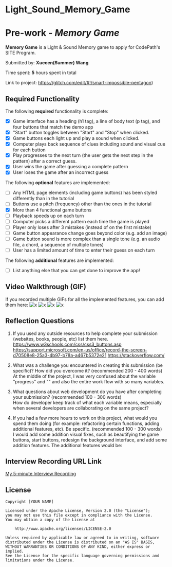 # Light_Sound_Memory_Game
# Pre-work - *Memory Game*

**Memory Game** is a Light & Sound Memory game to apply for CodePath's SITE Program. 

Submitted by: **Xuecen(Summer) Wang**

Time spent: **5** hours spent in total

Link to project: https://glitch.com/edit/#!/smart-impossible-pentagon)

## Required Functionality

The following **required** functionality is complete:

* [x] Game interface has a heading (h1 tag), a line of body text (p tag), and four buttons that match the demo app
* [x] "Start" button toggles between "Start" and "Stop" when clicked. 
* [x] Game buttons each light up and play a sound when clicked. 
* [x] Computer plays back sequence of clues including sound and visual cue for each button
* [x] Play progresses to the next turn (the user gets the next step in the pattern) after a correct guess. 
* [x] User wins the game after guessing a complete pattern
* [x] User loses the game after an incorrect guess

The following **optional** features are implemented:

* [ ] Any HTML page elements (including game buttons) has been styled differently than in the tutorial
* [ ] Buttons use a pitch (frequency) other than the ones in the tutorial
* [x] More than 4 functional game buttons
* [ ] Playback speeds up on each turn
* [ ] Computer picks a different pattern each time the game is played
* [ ] Player only loses after 3 mistakes (instead of on the first mistake)
* [ ] Game button appearance change goes beyond color (e.g. add an image)
* [ ] Game button sound is more complex than a single tone (e.g. an audio file, a chord, a sequence of multiple tones)
* [ ] User has a limited amount of time to enter their guess on each turn

The following **additional** features are implemented:

- [ ] List anything else that you can get done to improve the app!

## Video Walkthrough (GIF)

If you recorded multiple GIFs for all the implemented features, you can add them here:
![x](gif1-link-here)
![x](gif2-link-here)
![x](gif3-link-here)
![x](gif4-link-here)

## Reflection Questions
1. If you used any outside resources to help complete your submission (websites, books, people, etc) list them here. 
https://www.w3schools.com/css/css3_buttons.asp
https://support.microsoft.com/en-us/office/record-the-screen-d70508e8-25a3-4b97-b78a-a467b5372e21
https://stackoverflow.com/

2. What was a challenge you encountered in creating this submission (be specific)? How did you overcome it? (recommended 200 - 400 words)
<br/>At the middle of the project, I was very confused about the variable "progress" and "" and also the entire work flow with so many variables. 


3. What questions about web development do you have after completing your submission? (recommended 100 - 300 words) 
<br/>How do developer keep track of what each variable means, especially when several developers are collaborating on the same project?


4. If you had a few more hours to work on this project, what would you spend them doing (for example: refactoring certain functions, adding additional features, etc). Be specific. (recommended 100 - 300 words) 
<br/>I would add some addition visual fixes, such as beautifying the game buttons, start buttons, redesign the background interface, and add some addition features. The additional features would be: 


## Interview Recording URL Link

[My 5-minute Interview Recording](your-link-here)


## License

    Copyright [YOUR NAME]

    Licensed under the Apache License, Version 2.0 (the "License");
    you may not use this file except in compliance with the License.
    You may obtain a copy of the License at

        http://www.apache.org/licenses/LICENSE-2.0

    Unless required by applicable law or agreed to in writing, software
    distributed under the License is distributed on an "AS IS" BASIS,
    WITHOUT WARRANTIES OR CONDITIONS OF ANY KIND, either express or implied.
    See the License for the specific language governing permissions and
    limitations under the License.
